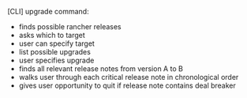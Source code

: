 [CLI]
upgrade command:
- finds possible rancher releases
- asks which to target
- user can specify target
- list possible upgrades
- user specifies upgrade
- finds all relevant release notes from version A to B
- walks user through each critical release note in chronological order
- gives user opportunity to quit if release note contains deal breaker
